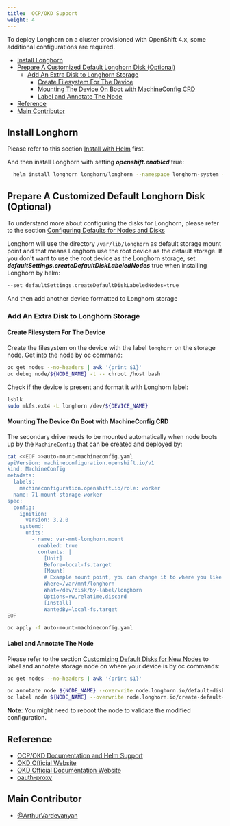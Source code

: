 ```yaml
---
title:  OCP/OKD Support
weight: 4
---
```


To deploy Longhorn on a cluster provisioned with OpenShift 4.x, some additional configurations are required.

- [Install Longhorn](#install-longhorn)
- [Prepare A Customized Default Longhorn Disk (Optional)](#prepare-a-customized-default-longhorn-disk-optional)
  - [Add An Extra Disk to Longhorn Storage](#add-an-extra-disk-to-longhorn-storage)
    - [Create Filesystem For The Device](#create-filesystem-for-the-device)
    - [Mounting The Device On Boot with MachineConfig CRD](#mounting-the-device-on-boot-with-machineconfig-crd)
    - [Label and Annotate The Node](#label-and-annotate-the-node)
- [Reference](#reference)
- [Main Contributor](#main-contributor)

## Install Longhorn

Please refer to this section [Install with Helm](../../../deploy/install/install-with-helm/) first.

And then install Longhorn with setting ***openshift.enabled*** true:

```bash
  helm install longhorn longhorn/longhorn --namespace longhorn-system --create-namespace --set openshift.enabled=true
```

## Prepare A Customized Default Longhorn Disk (Optional)

To understand more about configuring the disks for Longhorn, please refer to the section [Configuring Defaults for Nodes and Disks](../../../advanced-resources/default-disk-and-node-config/#launch-longhorn-with-multiple-disks)

Longhorn will use the directory `/var/lib/longhorn` as default storage mount point and that means Longhorn use the root device as the default storage. If you don't want to use the root device as the Longhorn storage, set ***defaultSettings.createDefaultDiskLabeledNodes*** true when installing Longhorn by helm:

```txt
--set defaultSettings.createDefaultDiskLabeledNodes=true
```

And then add another device formatted to Longhorn storage

### Add An Extra Disk to Longhorn Storage

#### Create Filesystem For The Device

Create the filesystem on the device with the label `longhorn` on the storage node. Get into the node by oc command:

```bash
oc get nodes --no-headers | awk '{print $1}'
oc debug node/${NODE_NAME} -t -- chroot /host bash
```

Check if the device is present and format it with Longhorn label:

```bash
lsblk
sudo mkfs.ext4 -L longhorn /dev/${DEVICE_NAME}
```

#### Mounting The Device On Boot with MachineConfig CRD

The secondary drive needs to be mounted automatically when node boots up by the `MachineConfig` that can be created and deployed by:

```bash
cat <<EOF >>auto-mount-machineconfig.yaml
apiVersion: machineconfiguration.openshift.io/v1
kind: MachineConfig
metadata:
  labels:
    machineconfiguration.openshift.io/role: worker
  name: 71-mount-storage-worker
spec:
  config:
    ignition:
      version: 3.2.0
    systemd:
      units:
        - name: var-mnt-longhorn.mount
          enabled: true
          contents: |
            [Unit]
            Before=local-fs.target
            [Mount]
            # Example mount point, you can change it to where you like for each device.
            Where=/var/mnt/longhorn
            What=/dev/disk/by-label/longhorn
            Options=rw,relatime,discard
            [Install]
            WantedBy=local-fs.target
EOF

oc apply -f auto-mount-machineconfig.yaml
```

#### Label and Annotate The Node

Please refer to the section [Customizing Default Disks for New Nodes](../../../advanced-resources/default-disk-and-node-config/#customizing-default-disks-for-new-nodes) to label and annotate storage node on where your device is by oc commands:

```bash
oc get nodes --no-headers | awk '{print $1}'

oc annotate node ${NODE_NAME} --overwrite node.longhorn.io/default-disks-config='[{"path":"/var/mnt/longhorn","allowScheduling":true}]'
oc label node ${NODE_NAME} --overwrite node.longhorn.io/create-default-disk=config
```

**Note**: You might need to reboot the node to validate the modified configuration.

## Reference

- [OCP/OKD Documentation and Helm Support](https://github.com/longhorn/longhorn/pull/5004)
- [OKD Official Website](https://www.okd.io/)
- [OKD Official Documentation Website](https://docs.okd.io/latest/welcome/index.html)
- [oauth-proxy](https://github.com/openshift/oauth-proxy/blob/master/contrib/sidecar.yaml)

## Main Contributor

- [@ArthurVardevanyan](https://github.com/ArthurVardevanyan)
